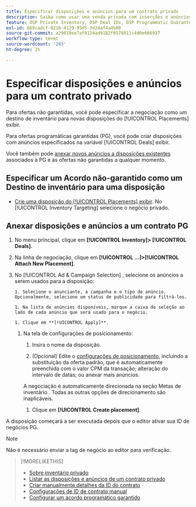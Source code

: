 ```yaml
---
title: Especificar disposições e anúncios para um contrato privado
description: Saiba como usar uma venda privada com inserções e anúncios adicionais.
feature: DSP Private Inventory, DSP Deal IDs, DSP Programmatic Guaranteed Deals
exl-id: 669cadcf-021b-4129-95d5-3d24af4a4b88
source-git-commit: a29019ee7af0124ad9182f0578811c4d0e666937
workflow-type: tm+mt
source-wordcount: '283'
ht-degree: 1%

---
```


# Especificar disposições e anúncios para um contrato privado

Para ofertas não garantidas, você pode especificar a negociação como um destino de inventário para novas disposições do [!UICONTROL Placements] exibir.

Para ofertas programáticas garantidas (PG), você pode criar disposições com anúncios especificados na variável [!UICONTROL Deals] exibir.

Você também pode [anexar novos anúncios a disposições existentes](/help/dsp/campaign-management/ads/ad-attach-to-placement.md) associados à PG e às ofertas não garantidas a qualquer momento.

## Especificar um Acordo não-garantido como um Destino de inventário para uma disposição

* [Crie uma disposição do [!UICONTROL Placements] exibir](/help/dsp/campaign-management/placements/placement-create.md). No [!UICONTROL Inventory Targeting] selecione o negócio privado.

## Anexar disposições e anúncios a um contrato PG

1. No menu principal, clique em **[!UICONTROL Inventory]> [!UICONTROL Deals].**

1. Na linha de negociação, clique em  **[!UICONTROL ...]>[!UICONTROL Attach New Placement]**.

1. No [!UICONTROL Ad & Campaign Selection] , selecione os anúncios a serem usados para a disposição:

       1. Selecione o anunciante, a campanha e o tipo de anúncio. Opcionalmente, selecione um status de publicidade para filtrá-los.
       
       1. Na lista de anúncios disponíveis, marque a caixa de seleção ao lado de cada anúncio que será usado para o negócio.
       
       1. Clique em **[!UICONTROL Apply]**.
   
   1. Na tela de configurações de posicionamento:

      1. Insira o nome da disposição.

      1. (Opcional) Edite o [configurações de posicionamento](/help/dsp/campaign-management/placements/placement-settings.md), incluindo a substituição da oferta padrão, que é automaticamente preenchida com o valor CPM da transação; alteração do intervalo de datas; ou anexar mais anúncios.

      A negociação é automaticamente direcionada na seção Metas de inventário . Todas as outras opções de direcionamento são inaplicáveis.

      1. Clique em **[!UICONTROL Create placement]**.


A disposição começará a ser executada depois que o editor ativar sua ID de negócios PG.

>[!NOTE]
>
> Não é necessário enviar a tag de negócio ao editor para verificação.

>[!MORELIKETHIS]
>
>* [Sobre inventário privado](private-inventory-about.md)
>* [Listar as disposições e anúncios de um contrato privado](/help/dsp/inventory/private-deal-view-placements.md)
>* [Criar manualmente detalhes da ID do contrato](deal-id-create.md)
>* [Configurações de ID de contrato manual](deal-id-settings.md)
>* [Configurar um acordo programático garantido](programmatic-guaranteed-set-up.md)

